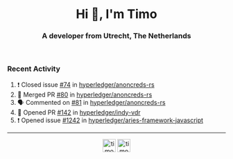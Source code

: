 <h1 align="center">Hi 👋, I'm Timo</h1>
<h3 align="center">A developer from Utrecht, The Netherlands</h3>
<br/>
<!-- https://github.com/rahuldkjain/github-profile-readme-generator --!>

<!--  <p align="left"><img src="https://github-readme-stats.vercel.app/api?username=timoglastra&show_icons=true&count_private=true&" alt="timoglastra" /></p> --!>

<!--
Github language stats
<p align="left"><img src="https://github-readme-stats.vercel.app/api/top-langs/?username=timoglastra&layout=compact" alt="timoglastra" /><p>
-->

<!-- Codestats language stats -->
<!-- <p align="left"><img src="https://codestats-readme.vercel.app/api/top-langs/?username=timoglastra&layout=compact&language_count=12" alt="timoglastra" /><p>    --!>
  
<h3>Recent Activity</h3>

<!--START_SECTION:activity-->
1. ❗️ Closed issue [#74](https://github.com/hyperledger/anoncreds-rs/issues/74) in [hyperledger/anoncreds-rs](https://github.com/hyperledger/anoncreds-rs)
2. 🎉 Merged PR [#80](https://github.com/hyperledger/anoncreds-rs/pull/80) in [hyperledger/anoncreds-rs](https://github.com/hyperledger/anoncreds-rs)
3. 🗣 Commented on [#81](https://github.com/hyperledger/anoncreds-rs/issues/81) in [hyperledger/anoncreds-rs](https://github.com/hyperledger/anoncreds-rs)
4. 💪 Opened PR [#142](https://github.com/hyperledger/indy-vdr/pull/142) in [hyperledger/indy-vdr](https://github.com/hyperledger/indy-vdr)
5. ❗️ Opened issue [#1242](https://github.com/hyperledger/aries-framework-javascript/issues/1242) in [hyperledger/aries-framework-javascript](https://github.com/hyperledger/aries-framework-javascript)
<!--END_SECTION:activity-->

---

<p align="center">
<a href="https://twitter.com/timoglastra" target="blank"><img align="center" src="https://cdn.jsdelivr.net/npm/simple-icons@3.0.1/icons/twitter.svg" alt="timoglastra" height="30" width="30" /></a>
<a href="https://linkedin.com/in/timoglastra" target="blank"><img align="center" src="https://cdn.jsdelivr.net/npm/simple-icons@3.0.1/icons/linkedin.svg" alt="timoglastra" height="30" width="30" /></a>
</p>



